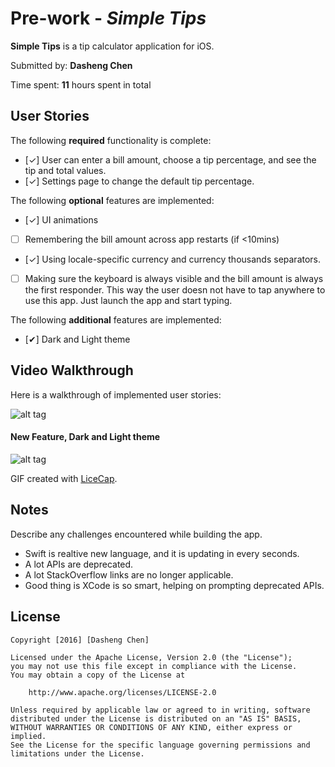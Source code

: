 # Pre-work - *Simple Tips*

**Simple Tips** is a tip calculator application for iOS.

Submitted by: **Dasheng Chen**

Time spent: **11** hours spent in total

## User Stories

The following **required** functionality is complete:

* [✓] User can enter a bill amount, choose a tip percentage, and see the tip and total values.
* [✓] Settings page to change the default tip percentage.

The following **optional** features are implemented:
* [✓] UI animations
* [ ] Remembering the bill amount across app restarts (if <10mins)
* [✓] Using locale-specific currency and currency thousands separators.
* [ ] Making sure the keyboard is always visible and the bill amount is always the first responder. This way the user doesn not have to tap anywhere to use this app. Just launch the app and start typing.

The following **additional** features are implemented:

- [✔] Dark and Light theme

## Video Walkthrough 

Here is a walkthrough of implemented user stories:

![alt tag](/../master/simple_tips.gif?raw=true)

#### New Feature, Dark and Light theme
![alt tag](/../master/simple_tips.gif?raw=true)

GIF created with [LiceCap](http://www.cockos.com/licecap/).

## Notes

Describe any challenges encountered while building the app.

- Swift is realtive new language, and it is updating in every seconds.
- A lot APIs are deprecated.
- A lot StackOverflow links are no longer applicable.
- Good thing is XCode is so smart, helping on prompting deprecated APIs.

## License

    Copyright [2016] [Dasheng Chen]

    Licensed under the Apache License, Version 2.0 (the "License");
    you may not use this file except in compliance with the License.
    You may obtain a copy of the License at

        http://www.apache.org/licenses/LICENSE-2.0

    Unless required by applicable law or agreed to in writing, software
    distributed under the License is distributed on an "AS IS" BASIS,
    WITHOUT WARRANTIES OR CONDITIONS OF ANY KIND, either express or implied.
    See the License for the specific language governing permissions and
    limitations under the License.
